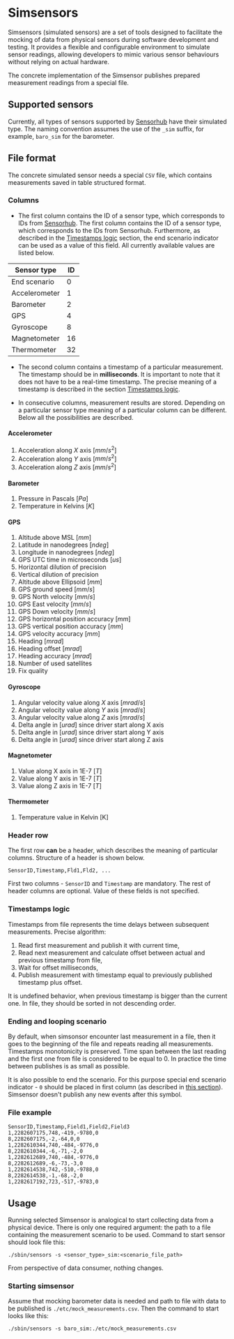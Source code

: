 # Simsensors

Simsensors (simulated sensors) are a set of tools designed to facilitate the mocking of data from physical sensors
during software development and testing. It provides a flexible and configurable environment to simulate sensor
readings, allowing developers to mimic various sensor behaviours without relying on actual hardware.

The concrete implementation of the Simsensor publishes prepared measurement readings from a special file.

## Supported sensors

Currently, all types of sensors supported by [Sensorhub](sensorhub.md) have their simulated type. The naming convention
assumes the use
of the `_sim` suffix, for example, `baro_sim` for the barometer.

## File format

The concrete simulated sensor needs a special `CSV` file, which contains measurements saved in table structured format.

### Columns

- The first column contains the ID of a sensor type, which corresponds to IDs from [Sensorhub](sensorhub.md). The first
column contains the ID of a sensor type, which corresponds to the IDs from Sensorhub. Furthermore, as described in the
[Timestamps logic](#timestamps-logic) section, the end scenario indicator can be used as a value of this field.
All currently available values are listed below.

| Sensor type   | ID |
|---------------|----|
| End scenario  |  0 |
| Accelerometer |  1 |
| Barometer     |  2 |
| GPS           |  4 |
| Gyroscope     |  8 |
| Magnetometer  | 16 |
| Thermometer   | 32 |

- The second column contains a timestamp of a particular measurement. The timestamp should be in **milliseconds**.
It is important to note that it does not have to be a real-time timestamp. The precise meaning of a timestamp
is described in the section [Timestamps logic](#timestamps-logic).

- In consecutive columns, measurement results are stored. Depending on a particular sensor type meaning of a particular
column can be different. Below all the possibilities are described.

#### Accelerometer

 1. Acceleration along $X$ axis [$mm/s^2$]
 1. Acceleration along $Y$ axis [$mm/s^2$]
 1. Acceleration along $Z$ axis [$mm/s^2$]

#### Barometer

 1. Pressure in Pascals [$Pa$]
 1. Temperature in Kelvins [$K$]

#### GPS

 1. Altitude above MSL [$mm$]
 1. Latitude in nanodegrees [$ndeg$]
 1. Longitude in nanodegrees [$ndeg$]
 1. GPS UTC time in microseconds [$us$]
 1. Horizontal dilution of precision
 1. Vertical dilution of precision
 1. Altitude above Ellipsoid [$mm$]
 1. GPS ground speed [$mm/s$]
 1. GPS North velocity [$mm/s$]
 1. GPS East velocity [$mm/s$]
 1. GPS Down velocity [$mm/s$]
 1. GPS horizontal position accuracy [$mm$]
 1. GPS vertical position accuracy [$mm$]
 1. GPS velocity accuracy [$mm$]
 1. Heading [$mrad$]
 1. Heading offset [$mrad$]
 1. Heading accuracy [$mrad$]
 1. Number of used satellites
 1. Fix quality

#### Gyroscope

 1. Angular velocity value along $X$ axis [$mrad/s$]
 1. Angular velocity value along $Y$ axis [$mrad/s$]
 1. Angular velocity value along $Z$ axis [$mrad/s$]
 1. Delta angle in [$urad$] since driver start along X axis
 1. Delta angle in [$urad$] since driver start along Y axis
 1. Delta angle in [$urad$] since driver start along Z axis

#### Magnetometer

 1. Value along X axis in 1E-7 [$T$]
 1. Value along Y axis in 1E-7 [$T$]
 1. Value along Z axis in 1E-7 [$T$]

#### Thermometer

 1. Temperature value in Kelvin [K]

### Header row

The first row **can** be a header, which describes the meaning of particular columns. Structure of a header is shown
below.

```text
SensorID,Timestamp,Fld1,Fld2, ...
```

First two columns - `SensorID` and `Timestamp` are mandatory. The rest of header columns are optional. Value of these
fields is not specified.

### Timestamps logic

Timestamps from file represents the time delays between subsequent measurements. Precise algorithm:

 1. Read first measurement and publish it with current time,
 1. Read next measurement and calculate offset between actual and previous timestamp from file,
 1. Wait for offset milliseconds,
 1. Publish measurement with timestamp equal to previously published timestamp plus offset.

It is undefined behavior, when previous timestamp is bigger than the current one. In file, they should be sorted in not
descending order.

### Ending and looping scenario

By default, when simsonsor encounter last measurement in a file, then it goes to the beginning of the file and repeats
reading all measurements. Timestamps monotonicity is preserved. Time span between the last reading and the first one
from file is considered to be equal to 0. In practice the time between publishes is as small as possible.

It is also possible to end the scenario. For this purpose special end scenario indicator - `0` should be placed in
first column (as described in [this section](#columns)). Simsensor doesn't publish any new events after this symbol.

### File example

```text
SensorID,Timestamp,Field1,Field2,Field3
1,2282607175,748,-419,-9780,0
8,2282607175,-2,-64,0,0
1,2282610344,740,-484,-9776,0
8,2282610344,-6,-71,-2,0
1,2282612689,740,-484,-9776,0
8,2282612689,-6,-73,-3,0
1,2282614538,742,-510,-9788,0
8,2282614538,-1,-68,-2,0
1,2282617192,723,-517,-9783,0
```

## Usage

Running selected Simsensor is analogical to start collecting data from a physical device. There is only one required
argument: the path to a file containing the measurement scenario to be used. Command to start sensor should look file
this:

```text
./sbin/sensors -s <sensor_type>_sim:<scenario_file_path>
```

From perspective of data consumer, nothing changes.

### Starting simsensor

Assume that mocking barometer data is needed and path to file with data to be published is
`./etc/mock_measurements.csv`. Then the command to start looks like this:

```text
./sbin/sensors -s baro_sim:./etc/mock_measurements.csv
```
